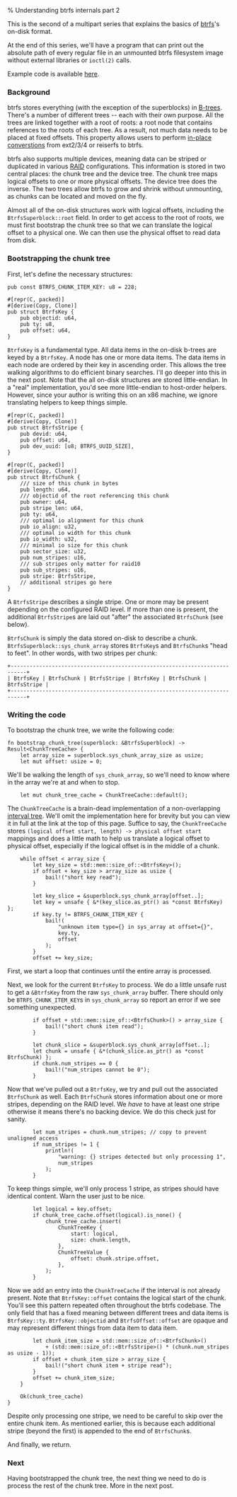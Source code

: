 % Understanding btrfs internals part 2

This is the second of a multipart series that explains the basics of
[btrfs][0]'s on-disk format.

At the end of this series, we'll have a program that can print out the absolute
path of every regular file in an unmounted btrfs filesystem image without
external libraries or `ioctl(2)` calls.

Example code is available [here][5].

### Background

btrfs stores everything (with the exception of the superblocks) in
[B-trees][1]. There's a number of different trees -- each with their own
purpose. All the trees are linked together with a root of roots: a root node
that contains references to the roots of each tree. As a result, not much data
needs to be placed at fixed offsets.  This property allows users to perform
[in-place converstions][2] from ext2/3/4 or reiserfs to btrfs.

btrfs also supports multiple devices, meaning data can be striped or duplicated
in various [RAID][3] configurations. This information is stored in two central
places: the chunk tree and the device tree. The chunk tree maps logical offsets
to one or more physical offsets. The device tree does the inverse. The two
trees allow btrfs to grow and shrink without unmounting, as chunks can be
located and moved on the fly.

Almost all of the on-disk structures work with logical offsets, including the
`BtrfsSuperblock::root` field. In order to get access to the root of roots, we
must first bootstrap the chunk tree so that we can translate the logical offset
to a physical one.  We can then use the physical offset to read data from disk.

### Bootstrapping the chunk tree

First, let's define the necessary structures:

``` {#function .rust}
pub const BTRFS_CHUNK_ITEM_KEY: u8 = 228;

#[repr(C, packed)]
#[derive(Copy, Clone)]
pub struct BtrfsKey {
    pub objectid: u64,
    pub ty: u8,
    pub offset: u64,
}
```

`BtrfsKey` is a fundamental type. All data items in the on-disk b-trees are
keyed by a `BtrfsKey`. A node has one or more data items. The data items in
each node are ordered by their key in ascending order. This allows the tree
walking algorithms to do efficient binary searches. I'll go deeper into this in
the next post. Note that the all on-disk structures are stored little-endian.
In a "real" implementation, you'd see more little-endian to host-order helpers.
However, since your author is writing this on an x86 machine, we ignore
translating helpers to keep things simple.

``` {#function .rust}
#[repr(C, packed)]
#[derive(Copy, Clone)]
pub struct BtrfsStripe {
    pub devid: u64,
    pub offset: u64,
    pub dev_uuid: [u8; BTRFS_UUID_SIZE],
}

#[repr(C, packed)]
#[derive(Copy, Clone)]
pub struct BtrfsChunk {
    /// size of this chunk in bytes
    pub length: u64,
    /// objectid of the root referencing this chunk
    pub owner: u64,
    pub stripe_len: u64,
    pub ty: u64,
    /// optimal io alignment for this chunk
    pub io_align: u32,
    /// optimal io width for this chunk
    pub io_width: u32,
    /// minimal io size for this chunk
    pub sector_size: u32,
    pub num_stripes: u16,
    /// sub stripes only matter for raid10
    pub sub_stripes: u16,
    pub stripe: BtrfsStripe,
    // additional stripes go here
}
```

A `BtrfsStripe` describes a single stripe. One or more may be present depending
on the configured RAID level. If more than one is present, the additional
`BtrfsStripe`s are laid out "after" the associated `BtrfsChunk` (see below).

`BtrfsChunk` is simply the data stored on-disk to describe a chunk.
`BtrfsSuperblock::sys_chunk_array` stores `BtrfsKey`s and `BtrfsChunk`s "head
to feet". In other words, with two stripes per chunk:

```
+---------------------------------------------------------------------------+
| BtrfsKey | BtrfsChunk | BtrfsStripe | BtrfsKey | BtrfsChunk | BtrfsStripe |
+---------------------------------------------------------------------------+
```

### Writing the code

To bootstrap the chunk tree, we write the following code:

``` {#function .rust}
fn bootstrap_chunk_tree(superblock: &BtrfsSuperblock) -> Result<ChunkTreeCache> {
    let array_size = superblock.sys_chunk_array_size as usize;
    let mut offset: usize = 0;
```

We'll be walking the length of `sys_chunk_array`, so we'll need to know where
in the array we're at and when to stop.

``` {#function .rust}
    let mut chunk_tree_cache = ChunkTreeCache::default();
```

The `ChunkTreeCache` is a brain-dead implementation of a non-overlapping
[interval tree][4].  We'll omit the implementation here for brevity but you can
view it in full at the link at the top of this page. Suffice to say, the
`ChunkTreeCache` stores `(logical offset start, length) -> physical offset
start` mappings and does a little math to help us translate a logical offset to
physical offset, especially if the logical offset is in the middle of a chunk.

``` {#function .rust}
    while offset < array_size {
        let key_size = std::mem::size_of::<BtrfsKey>();
        if offset + key_size > array_size as usize {
            bail!("short key read");
        }

        let key_slice = &superblock.sys_chunk_array[offset..];
        let key = unsafe { &*(key_slice.as_ptr() as *const BtrfsKey) };
        if key.ty != BTRFS_CHUNK_ITEM_KEY {
            bail!(
                "unknown item type={} in sys_array at offset={}",
                key.ty,
                offset
            );
        }
        offset += key_size;
```

First, we start a loop that continues until the entire array is processed.

Next, we look for the current `BtrfsKey` to process. We do a little unsafe rust
to get a `&BtrfsKey` from the raw `sys_chunk_array` buffer. There should only
be `BTRFS_CHUNK_ITEM_KEY`s in `sys_chunk_array` so report an error if we see
something unexpected.

``` {#function .rust}
        if offset + std::mem::size_of::<BtrfsChunk>() > array_size {
            bail!("short chunk item read");
        }

        let chunk_slice = &superblock.sys_chunk_array[offset..];
        let chunk = unsafe { &*(chunk_slice.as_ptr() as *const BtrfsChunk) };
        if chunk.num_stripes == 0 {
            bail!("num_stripes cannot be 0");
        }
```

Now that we've pulled out a `BtrfsKey`, we try and pull out the associated
`BtrfsChunk` as well. Each `BtrfsChunk` stores information about one or more
stripes, depending on the RAID level. We _have_ to have at least one stripe
otherwise it means there's no backing device. We do this check just for sanity.

``` {#function .rust}
        let num_stripes = chunk.num_stripes; // copy to prevent unaligned access
        if num_stripes != 1 {
            println!(
                "warning: {} stripes detected but only processing 1",
                num_stripes
            );
        }
```

To keep things simple, we'll only process 1 stripe, as stripes should have
identical content. Warn the user just to be nice.

``` {#function .rust}
        let logical = key.offset;
        if chunk_tree_cache.offset(logical).is_none() {
            chunk_tree_cache.insert(
                ChunkTreeKey {
                    start: logical,
                    size: chunk.length,
                },
                ChunkTreeValue {
                    offset: chunk.stripe.offset,
                },
            );
        }
```

Now we add an entry into the `ChunkTreeCache` if the interval is not already
present.  Note that `BtrfsKey::offset` contains the logical start of the chunk.
You'll see this pattern repeated often throughout the btrfs codebase. The only
field that has a fixed meaning between different trees and data items is
`BtrfsKey::ty`. `BtrfsKey::objectid` and `BtrfsOffset::offset` are opaque and
may represent different things from data item to data item.


``` {#function .rust}
        let chunk_item_size = std::mem::size_of::<BtrfsChunk>()
            + (std::mem::size_of::<BtrfsStripe>() * (chunk.num_stripes as usize - 1));
        if offset + chunk_item_size > array_size {
            bail!("short chunk item + stripe read");
        }
        offset += chunk_item_size;
    }

    Ok(chunk_tree_cache)
}
```

Despite only processing one stripe, we need to be careful to skip over the
entire chunk item. As mentioned earlier, this is because each additional stripe
(beyond the first) is appended to the end of `BtrfsChunk`s.

And finally, we return.

### Next

Having bootstrapped the chunk tree, the next thing we need to do is process the
rest of the chunk tree. More in the next post.

[0]: https://en.wikipedia.org/wiki/Btrfs
[1]: https://en.wikipedia.org/wiki/B-tree
[2]: https://btrfs.wiki.kernel.org/index.php/Manpage/btrfs-convert
[3]: https://en.wikipedia.org/wiki/Standard_RAID_levels
[4]: https://en.wikipedia.org/wiki/Interval_tree
[5]: https://github.com/danobi/btrfs-walk
